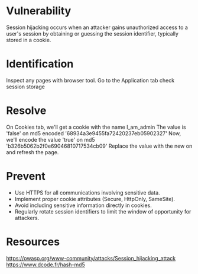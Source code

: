 # Vulnerability

Session hijacking occurs when an attacker gains unauthorized access to a user's session by obtaining or guessing the session identifier,
typically stored in a cookie.

# Identification
Inspect any pages with browser tool.
Go to the Application tab
check session storage

# Resolve

On Cookies tab, we'll get a cookie with the name I_am_admin
The value is 'false' on md5 encoded '68934a3e9455fa72420237eb05902327'
Now, we'll encode the value 'true' on md5 'b326b5062b2f0e69046810717534cb09'
Replace the value with the new on and refresh the page.

# Prevent

- Use HTTPS for all communications involving sensitive data.
- Implement proper cookie attributes (Secure, HttpOnly, SameSite).
- Avoid including sensitive information directly in cookies.
- Regularly rotate session identifiers to limit the window of opportunity for attackers.

# Resources
https://owasp.org/www-community/attacks/Session_hijacking_attack
https://www.dcode.fr/hash-md5

